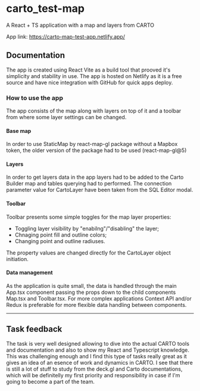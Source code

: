 # carto_test-map

A React + TS application with a map and layers from CARTO

App link: https://carto-map-test-app.netlify.app/

## Documentation

The app is created using React Vite as a build tool that prooved it's simplicity and stability in use.
The app is hosted on Netlify as it is a free source and have nice integration with GitHub for quick apps deploy.

### How to use the app

The app consists of the map along with layers on top of it and a toolbar from where some layer settings can be changed.

#### Base map

In order to use StaticMap by react-map-gl package without a Mapbox token, the older version of the package had to be used (react-map-gl@5)

#### Layers

In order to get layers data in the app layers had to be added to the Carto Builder map and tables querying had to performed. The connection parameter value for CartoLayer have been taken from the SQL Editor modal.

#### Toolbar

Toolbar presents some simple toggles for the map layer properties:

- Toggling layer visibility by "enabilng"/"disabling" the layer;
- Chnaging point fill and outline colors;
- Changing point and outline radiuses.

The property values are changed directly for the CartoLayer object initiation.

#### Data management

As the application is quite small, the data is handled through the main App.tsx component passing the props down to the child components Map.tsx and Toolbar.tsx. For more complex applications Context API and/or Redux is preferable for more flexible data handling between components.

---

## Task feedback

The task is very well designed allowing to dive into the actual CARTO tools and documentation and also to show my React and Typescript knowledge. This was challenging enough and I find this type of tasks really great as it gives an idea of an esence of work and dynamics in CARTO. I see that there is still a lot of stuff to study from the deck.gl and Carto documentations, which will be definitelly my first priority and responsibility in case if I'm going to become a part of the team.
